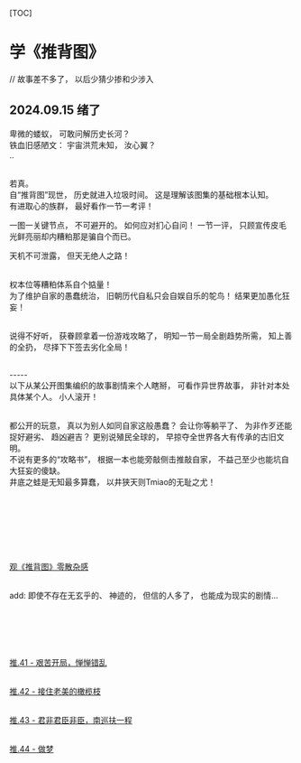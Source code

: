 [TOC]  

# 学《推背图》 

// 故事差不多了，  以后少猜少掺和少涉入  <br> 
## 2024.09.15 绪了 <br>  
卑微的蝼蚁， 可敢问解历史长河？ <br> 
铁血旧感陋文： 宇宙洪荒未知， 汝心翼？  <br> 
.. <br><br>  

若真。 <br> 
自“推背图”现世， 历史就进入垃圾时间。  这是理解该图集的基础根本认知。  <br> 
有进取心的族群， 最好看作一节一考评！  <br> 

一图一关键节点， 不可避开的。 如何应对扪心自问！ 一节一评， 只顾宣传皮毛光鲜亮丽却内糟粕那是骗自个而已。 <br> 

天机不可泄露， 但天无绝人之路！ <br><br>  


权本位等糟粕体系自个掂量！ <br> 
为了维护自家的愚蠢统治， 旧朝历代自私只会自娱自乐的鸵鸟！ 结果更加愚化狂妄！ <br><br>  

说得不好听， 获眷顾拿着一份游戏攻略了， 明知一节一局全剧趋势所需， 知上善的全扔， 尽择下下签去劣化全局！ <br><br>  


\-\-\-\-\- <br> 
以下从某公开图集编织的故事剧情来个人瞎掰， 可看作异世界故事， 非针对本处具体某个人。 小人滚开！  <br><br>  

都公开的玩意， 真以为别人如同自家这般愚蠢？  会让你等躺平了、 为非作歹还能捉好避劣、 趋凶避吉？  更别说殖民全球的， 早掠夺全世界各大有传承的古旧文明。 <br> 
不说有更多的“攻略书”， 根据一本也能旁敲侧击推敲自家， 不益己至少也能坑自大狂妄的傻缺。 <br> 
井底之蛙是无知最多算蠢， 以井狭天则Tmiao的无耻之尤！ <br><br>  

<br> 
<br> 
<br> 
<br> 
<br> 





[观《推背图》零散杂感](学《推背图》/观《推背图》零散杂感.md) <br><br> 

add: 即使不存在无玄乎的、 神迹的， 但信的人多了， 也能成为现实的剧情...  
<br> 
<br> 
<br> 
<br> 
<br> 





[推.41 - 艰苦开局，惮惮错乱](学《推背图》/推.41%20-%20艰苦开局，惮惮错乱.md) <br><br> 

[推.42 - 接住老美的橄榄枝](学《推背图》/推.42%20-%20接住老美的橄榄枝.md) <br><br> 

[推.43 - 君非君臣非臣，南巡扶一程](学《推背图》/推.43%20-%20君非君臣非臣，南巡扶一程.md) <br><br> 

[推.44 - 做梦](学《推背图》/推.44%20-%20做梦.md) <br><br> 
<br> 
<br> 
<br> 
<br> 
<br> 

